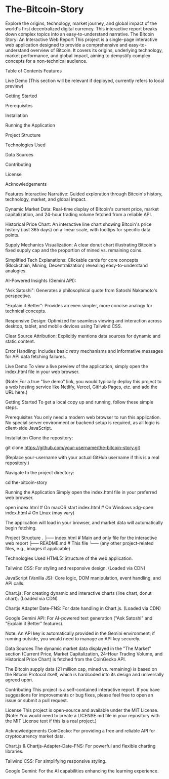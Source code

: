 # The-Bitcoin-Story
Explore the origins, technology, market journey, and global impact of the world's first decentralized digital currency. This interactive report breaks down complex topics into an easy-to-understand narrative.
The Bitcoin Story: An Interactive Web Report
This project is a single-page interactive web application designed to provide a comprehensive and easy-to-understand overview of Bitcoin. It covers its origins, underlying technology, market performance, and global impact, aiming to demystify complex concepts for a non-technical audience.

Table of Contents
Features

Live Demo (This section will be relevant if deployed, currently refers to local preview)

Getting Started

Prerequisites

Installation

Running the Application

Project Structure

Technologies Used

Data Sources

Contributing

License

Acknowledgements

Features
Interactive Narrative: Guided exploration through Bitcoin's history, technology, market, and global impact.

Dynamic Market Data: Real-time display of Bitcoin's current price, market capitalization, and 24-hour trading volume fetched from a reliable API.

Historical Price Chart: An interactive line chart showing Bitcoin's price history (last 365 days) on a linear scale, with tooltips for specific data points.

Supply Mechanics Visualization: A clear donut chart illustrating Bitcoin's fixed supply cap and the proportion of mined vs. remaining coins.

Simplified Tech Explanations: Clickable cards for core concepts (Blockchain, Mining, Decentralization) revealing easy-to-understand analogies.

AI-Powered Insights (Gemini API):

"Ask Satoshi": Generates a philosophical quote from Satoshi Nakamoto's perspective.

"Explain it Better": Provides an even simpler, more concise analogy for technical concepts.

Responsive Design: Optimized for seamless viewing and interaction across desktop, tablet, and mobile devices using Tailwind CSS.

Clear Source Attribution: Explicitly mentions data sources for dynamic and static content.

Error Handling: Includes basic retry mechanisms and informative messages for API data fetching failures.

Live Demo
To view a live preview of the application, simply open the index.html file in your web browser.

(Note: For a true "live demo" link, you would typically deploy this project to a web hosting service like Netlify, Vercel, GitHub Pages, etc. and add the URL here.)

Getting Started
To get a local copy up and running, follow these simple steps.

Prerequisites
You only need a modern web browser to run this application. No special server environment or backend setup is required, as all logic is client-side JavaScript.

Installation
Clone the repository:

git clone https://github.com/your-username/the-bitcoin-story.git

(Replace your-username with your actual GitHub username if this is a real repository.)

Navigate to the project directory:

cd the-bitcoin-story

Running the Application
Simply open the index.html file in your preferred web browser.

open index.html # On macOS
start index.html # On Windows
xdg-open index.html # On Linux (may vary)

The application will load in your browser, and market data will automatically begin fetching.

Project Structure
.
├── index.html        # Main and only file for the interactive web report
├── README.md         # This file
└── (any other project-related files, e.g., images if applicable)

Technologies Used
HTML5: Structure of the web application.

Tailwind CSS: For styling and responsive design. (Loaded via CDN)

JavaScript (Vanilla JS): Core logic, DOM manipulation, event handling, and API calls.

Chart.js: For creating dynamic and interactive charts (line chart, donut chart). (Loaded via CDN)

Chartjs Adapter Date-FNS: For date handling in Chart.js. (Loaded via CDN)

Google Gemini API: For AI-powered text generation ("Ask Satoshi" and "Explain it Better" features).

Note: An API key is automatically provided in the Gemini environment; if running outside, you would need to manage an API key securely.

Data Sources
The dynamic market data displayed in the "The Market" section (Current Price, Market Capitalization, 24-Hour Trading Volume, and Historical Price Chart) is fetched from the CoinGecko API.

The Bitcoin supply data (21 million cap, mined vs. remaining) is based on the Bitcoin Protocol itself, which is hardcoded into its design and universally agreed upon.

Contributing
This project is a self-contained interactive report. If you have suggestions for improvements or bug fixes, please feel free to open an issue or submit a pull request.

License
This project is open-source and available under the MIT License.
(Note: You would need to create a LICENSE.md file in your repository with the MIT License text if this is a real project.)

Acknowledgements
CoinGecko: For providing a free and reliable API for cryptocurrency market data.

Chart.js & Chartjs-Adapter-Date-FNS: For powerful and flexible charting libraries.

Tailwind CSS: For simplifying responsive styling.

Google Gemini: For the AI capabilities enhancing the learning experience.
